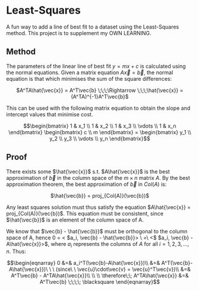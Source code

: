 # Least-Squares

A fun way to add a line of best fit to a dataset using the Least-Squares method. This project is to supplement my OWN LEARNING.


## Method

The parameters of the linear line of best fit $y = mx + c$ is calculated using the normal equations. 
Given a matrix equation $A\vec{x} = \vec{b}$, the normal equation is that which minimises the sum of the square differences:

<p align="center">
$A^TA\hat{\vec{x}} = A^T\vec{b} \;\;\;\Rightarrow \;\;\;\hat{\vec{x}} = (A^TA)^{-1}A^T\vec{b}$
</p>

This can be used with the following matrix equation to obtain the slope and intercept values that minimise cost.
```math
\begin{bmatrix}
1 & x_1 \\
1 & x_2 \\
1 & x_3 \\
\vdots \\
1 & x_n
\end{bmatrix} \begin{bmatrix}
c \\ m
\end{bmatrix} = \begin{bmatrix}
y_1 \\
y_2 \\
y_3 \\
\vdots \\
y_n
\end{bmatrix}
```
## Proof

There exists some $\hat{\vec{x}}$ s.t. $A\hat{\vec{x}}$ is the best approximation of $\vec{b}$ in the column space of the $m \times n$ matrix $A$. By the best approximation theorem, the best approximation of $\vec{b}$ in $Col(A)$ is:  

<p align="center">
$\hat{\vec{b}} = proj_{Col(A)}(\vec{b})$  
</p>

Any least squares solution must thus satisfy the equation $A\hat{\vec{x}} = proj_{Col(A)}(\vec{b})$. This equation must be consistent, since $\hat{\vec{b}}$ is an element of the column space of A.

We know that $\vec{b} - \hat{\vec{b}}$ must be orthogonal to the column space of A, hence $0\ =\ <$ $a_i, \vec{b} - \hat{\vec{b}}> \ =\  <$ $a_i, \vec{b} - A\hat{\vec{x}}>$, where $a_i$ represents the columns of $A$ for all $i = 1,2,3,\ldots,n$. Thus:

```math
\begin{eqnarray}

0 &=& a_i^T(\vec{b}-A\hat{\vec{x}})\\

&=& A^T(\vec{b}-A\hat{\vec{x}})\ \ \ (since\ \  \vec{u}\cdot\vec{v} = \vec{u}^T\vec{v})\\

&=& A^T\vec{b} - A^TA\hat{\vec{x}}\\
\\
\\

\therefore\;\; A^TA\hat{\vec{x}} &=& A^T\vec{b} \;\;\;\; \blacksquare

\end{eqnarray}
```
  
